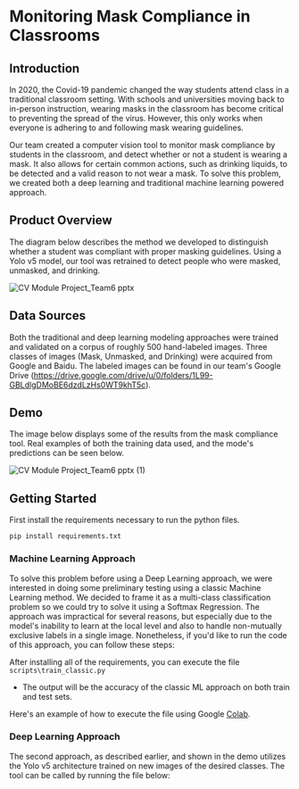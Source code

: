 # Monitoring Mask Compliance in Classrooms

## Introduction

In 2020, the Covid-19 pandemic changed the way students attend class in a traditional classroom setting. With schools and universities moving back to in-person instruction, wearing masks in the classroom has become critical to preventing the spread of the virus. However, this only works when everyone is adhering to and following mask wearing guidelines. 

Our team created a computer vision tool to monitor mask compliance by students in the classroom, and detect whether or not a student is wearing a mask. It also allows for certain common actions, such as drinking liquids, to be detected and a valid reason to not wear a mask. To solve this problem, we created both a deep learning and traditional machine learning powered approach.

## Product Overview

The diagram below describes the method we developed to distinguish whether a student was compliant with proper masking guidelines. Using a Yolo v5 model, our tool was retrained to detect people who were masked, unmasked, and drinking.

![CV Module Project_Team6 pptx](https://user-images.githubusercontent.com/31523376/153795005-e6da8b04-6889-44e3-91b7-f217af3dcac7.jpg)

## Data Sources

Both the traditional and deep learning modeling approaches were trained and validated on a corpus of roughly 500 hand-labeled images. Three classes of images (Mask, Unmasked, and Drinking) were acquired from Google and Baidu. The labeled images can be found in our team's Google Drive (https://drive.google.com/drive/u/0/folders/1L99-GBLdlgDMoBE6dzdLzHs0WT9khT5c).

## Demo

The image below displays some of the results from the mask compliance tool. Real examples of both the training data used, and the mode's predictions can be seen below.

![CV Module Project_Team6 pptx (1)](https://user-images.githubusercontent.com/31523376/153797963-a6a0759a-6291-4ad8-b822-0fd866e25df6.jpg)

## Getting Started

First install the requirements necessary to run the python files.

```
pip install requirements.txt
```

### Machine Learning Approach

To solve this problem before using a Deep Learning approach, we were interested in doing some preliminary testing using a classic Machine Learning method. We decided to frame it as a multi-class classification problem so we could try to solve it using a Softmax Regression. The approach was impractical for several reasons, but especially due to the model's inability to learn at the local level and also to handle non-mutually exclusive labels in a single image. Nonetheless, if you'd like to run the code of this approach, you can follow these steps:

After installing all of the requirements, you can execute the file `scripts\train_classic.py`

   * The output will be the accuracy of the classic ML approach on both train and test sets.

Here's an example of how to execute the file using Google [Colab](https://colab.research.google.com/drive/1GvT4BWaAg4-l8CiugQanq653XLqcyCby?usp=sharing).

### Deep Learning Approach

The second approach, as described earlier, and shown in the demo utilizes the Yolo v5 architecture trained on new images of the desired classes. The tool can be called by running the file below:

```
```
